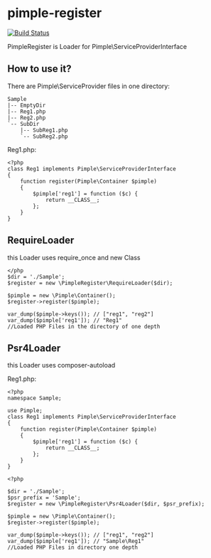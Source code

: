 # pimple-register
[![Build Status](https://travis-ci.org/reioto/pimple-register.svg?branch=master)](https://travis-ci.org/reioto/pimple-register)


PimpleRegister is Loader for Pimple\\ServiceProviderInterface

How to use it?
-------------

There are Pimple\\ServiceProvider files in one directory:

```
Sample
|-- EmptyDir
|-- Reg1.php
|-- Reg2.php
`-- SubDir
    |-- SubReg1.php
    `-- SubReg2.php
```

Reg1.php:

```
<?php
class Reg1 implements Pimple\ServiceProviderInterface
{
    function register(Pimple\Container $pimple)
	{
		$pimple['reg1'] = function ($c) {
			return __CLASS__;
		};
	}
}
```

## RequireLoader

this Loader uses require_once and new Class

```
</php
$dir = './Sample';
$register = new \PimpleRegister\RequireLoader($dir);

$pimple = new \Pimple\Container();
$register->register($pimple);

var_dump($pimple->keys()); // ["reg1", "reg2"]
var_dump($pimple['reg1']); // "Reg1"
//Loaded PHP Files in the directory of one depth

```

## Psr4Loader

this Loader uses composer-autoload

Reg1.php:

```
<?php
namespace Sample;

use Pimple;
class Reg1 implements Pimple\ServiceProviderInterface
{
    function register(Pimple\Container $pimple)
	{
		$pimple['reg1'] = function ($c) {
			return __CLASS__;
		};
	}
}
```

```
<?php

$dir = './Sample';
$psr_prefix = 'Sample';
$register = new \PimpleRegister\Psr4Loader($dir, $psr_prefix);

$pimple = new \Pimple\Container();
$register->register($pimple);

var_dump($pimple->keys()); // ["reg1", "reg2"]
var_dump($pimple['reg1']); // "Sample\Reg1"
//Loaded PHP Files in directory one depth

```
